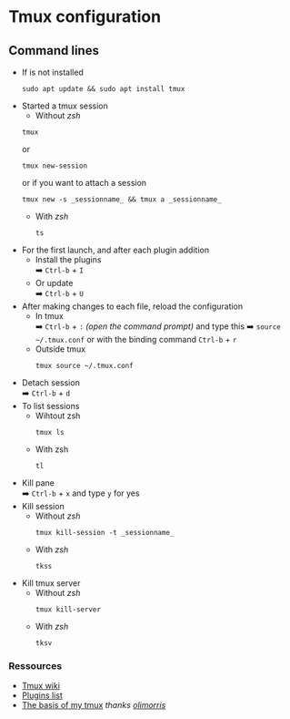 # Tmux configuration
## Command lines
- If is not installed
   ```
  sudo apt update && sudo apt install tmux
  ```
- Started a tmux session
    - Without _zsh_  
    ```
    tmux
    ```
     or
  ```
  tmux new-session
  ```
  or if you want to attach a session
  ```
  tmux new -s _sessionname_ && tmux a _sessionname_
  ```
    - With _zsh_
      ```
      ts
      ```
- For the first launch, and after each plugin addition
  - Install the plugins  
    ➡️ `Ctrl-b` + `I`
  - Or update  
    ➡️ `Ctrl-b` + `U`
- After making changes to each file, reload the configuration
  - In tmux  
    ➡️ `Ctrl-b` + `:` _(open the command prompt)_ and type this ➡️ `source ~/.tmux.conf` or with the binding command `Ctrl-b` + `r`
  - Outside tmux  
    ```
    tmux source ~/.tmux.conf
    ```
- Detach session  
  ➡️ `Ctrl-b` + `d`
- To list sessions
  - Wihtout zsh
    ```
    tmux ls
    ```
  - With zsh
    ```
    tl
    ```
- Kill pane  
  ➡️ `Ctrl-b` + `x` and type `y` for yes  
- Kill session
  - Without _zsh_  
    ```
    tmux kill-session -t _sessionname_
    ```
  - With _zsh_  
    ```
    tkss
    ```
- Kill tmux server
  - Without _zsh_  
    ```
    tmux kill-server
    ```
  - With _zsh_  
    ```
    tksv
    ```

### Ressources
- [Tmux wiki](https://github.com/tmux/tmux/wiki)
- [Plugins list](https://github.com/tmux-plugins/list)
- [The basis of my tmux](https://github.com/olimorris/dotfiles/tree/main/.config/tmux) _thanks [olimorris](https://github.com/olimorris)_
